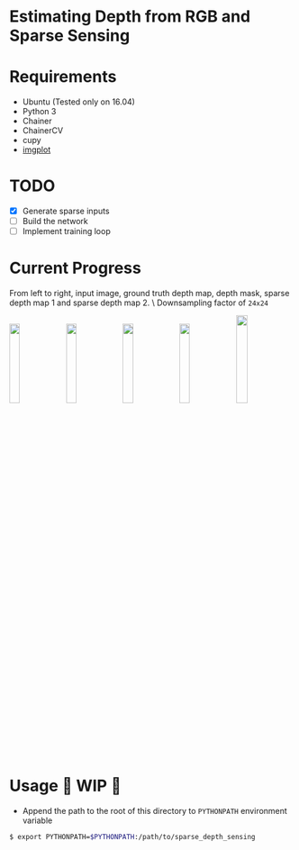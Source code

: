 # Estimating Depth from RGB and Sparse Sensing

# Requirements
- Ubuntu (Tested only on 16.04)
- Python 3
- Chainer
- ChainerCV
- cupy
- [imgplot](https://github.com/musyoku/imgplot/)

# TODO
- [x] Generate sparse inputs
- [ ] Build the network
- [ ] Implement training loop

# Current Progress
From left to right, input image, ground truth depth map, depth mask, sparse depth map 1 and sparse depth map 2. \\
Downsampling factor of `24x24`

<div class="fig figcenter fighighlight">
  <img src="./test_data/24x24_image.png" width="19%" style="margin-right:1px;">
  <img src="./test_data/24x24_depth.png" width="19%" style="margin-right:1px;">
  <img src="./test_data/24x24_mask.png" width="19%" style="margin-right:1px;">
  <img src="./test_data/24x24_s1.png" width="19%" style="margin-right:1px;">
  <img src="./test_data/24x24_s2.png" width="20%">
</div>

# Usage :construction: WIP :construction:
- Append the path to the root of this directory to `PYTHONPATH` environment variable

```bash
$ export PYTHONPATH=$PYTHONPATH:/path/to/sparse_depth_sensing
```

